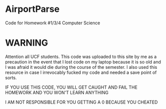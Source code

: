 # AirportParse
Code for Homework #1/3/4 Computer Science

# WARNING
Attention all UCF students.  This code was uploaded to this site by me as a precaution in the event that I lost code on my laptop because it is so old and I was afraid it would die during the course of the semester.  I also used this resource in case I irrevocably fucked my code and needed a save point of sorts.

IF YOU USE THIS CODE, YOU WILL GET CAUGHT AND FAIL THE HOMEWORK AND YOU WON'T LEARN ANYTHING

I AM NOT RESPONSIBLE FOR YOU GETTING A 0 BECAUSE YOU CHEATED
